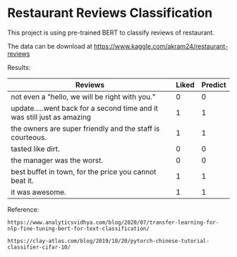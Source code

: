 # Restaurant Reviews Classification

This project is using pre-trained BERT to classify reviews of restaurant.

The data can be download at https://www.kaggle.com/akram24/restaurant-reviews

Results:
	
| Reviews                                                                 | Liked | Predict |
|-------------------------------------------------------------------------|-------|---------|
| not even a "hello, we will be right with you."                          | 0     | 0       |
| update.....went back for a second time and it was still just as amazing | 1     | 1       |
| the owners are super friendly and the staff is courteous.               | 1     | 1       |
| tasted like dirt.                                                       | 0     | 0       |
| the manager was the worst.                                              | 0     | 0       |
| best buffet in town, for the price you cannot beat it.                  | 1     | 1       |
| it was awesome.                                                         | 1     | 1       |

Reference:

	https://www.analyticsvidhya.com/blog/2020/07/transfer-learning-for-nlp-fine-tuning-bert-for-text-classification/

	https://clay-atlas.com/blog/2019/10/20/pytorch-chinese-tutorial-classifier-cifar-10/
